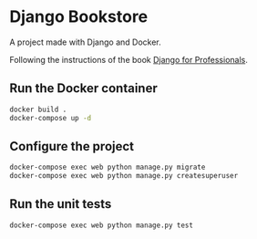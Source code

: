 # Django Bookstore

A project made with Django and Docker.


Following the instructions of the book [Django for Professionals](https://djangoforprofessionals.com/).

## Run the Docker container

```bash
docker build .
docker-compose up -d
```

## Configure the project

```bash
docker-compose exec web python manage.py migrate
docker-compose exec web python manage.py createsuperuser
```

## Run the unit tests

```bash
docker-compose exec web python manage.py test
```
